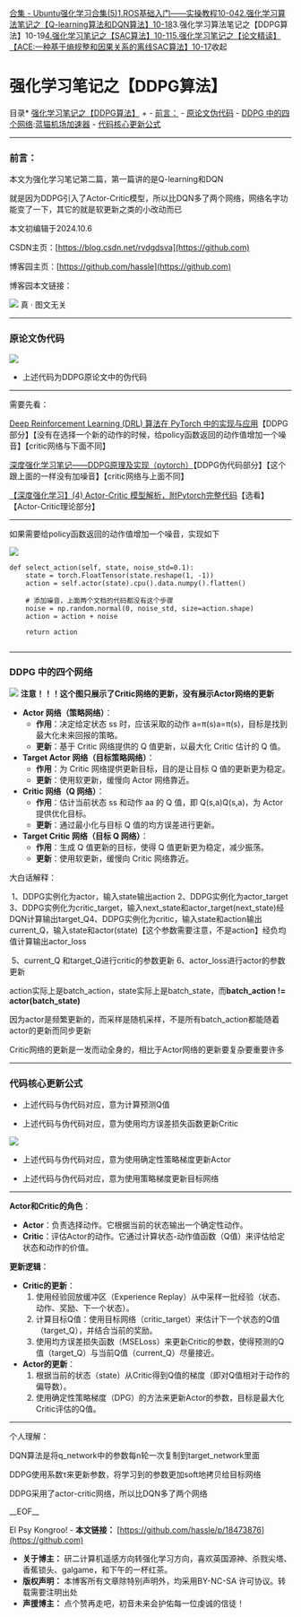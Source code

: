 [合集 \- Ubuntu强化学习合集(5\)](https://github.com)[1\.ROS基础入门——实操教程10\-04](https://github.com/hassle/p/18447212)[2\.强化学习算法笔记之【Q\-learning算法和DQN算法】10\-18](https://github.com/hassle/p/18473878)3\.强化学习算法笔记之【DDPG算法】10\-19[4\.强化学习笔记之【SAC算法】10\-11](https://github.com/hassle/p/18459320)[5\.强化学习笔记之【论文精读】【ACE:一种基于熵规整和因果关系的离线SAC算法】10\-17](https://github.com/hassle/p/18472441)收起
# 强化学习笔记之【DDPG算法】


目录* [强化学习笔记之【DDPG算法】](https://github.com)
	+ - [前言：](https://github.com)
		- [原论文伪代码](https://github.com)
		- [DDPG 中的四个网络](https://github.com):[蓝猫机场加速器](https://dahelaoshi.com)
		- [代码核心更新公式](https://github.com)



---


### 前言：


本文为强化学习笔记第二篇，第一篇讲的是Q\-learning和DQN


就是因为DDPG引入了Actor\-Critic模型，所以比DQN多了两个网络，网络名字功能变了一下，其它的就是软更新之类的小改动而已


本文初编辑于2024\.10\.6


CSDN主页：[https://blog.csdn.net/rvdgdsva](https://github.com)


博客园主页：[https://github.com/hassle](https://github.com)


博客园本文链接：


![](https://img2024.cnblogs.com/blog/3382553/202410/3382553-20241018111324199-720912544.jpg)
真 · 图文无关




---


### 原论文伪代码


![](https://img2024.cnblogs.com/blog/3382553/202410/3382553-20241018111324670-465692421.png)
* 上述代码为DDPG原论文中的伪代码




---


需要先看：


[Deep Reinforcement Learning (DRL) 算法在 PyTorch 中的实现与应用](https://github.com)【DDPG部分】【没有在选择一个新的动作的时候，给policy函数返回的动作值增加一个噪音】【critic网络与下面不同】


[深度强化学习笔记——DDPG原理及实现（pytorch）](https://github.com)【DDPG伪代码部分】【这个跟上面的一样没有加噪音】【critic网络与上面不同】


[【深度强化学习】(4\) Actor\-Critic 模型解析，附Pytorch完整代码](https://github.com)【选看】【Actor\-Critic理论部分】




---


如果需要给policy函数返回的动作值增加一个噪音，实现如下


![](https://img2024.cnblogs.com/blog/3382553/202410/3382553-20241018111325059-726698426.png)

```
def select_action(self, state, noise_std=0.1):
    state = torch.FloatTensor(state.reshape(1, -1))
    action = self.actor(state).cpu().data.numpy().flatten()
    
    # 添加噪音，上面两个文档的代码都没有这个步骤
    noise = np.random.normal(0, noise_std, size=action.shape)
    action = action + noise
    
    return action


```



---


### DDPG 中的四个网络


![](https://img2024.cnblogs.com/blog/3382553/202410/3382553-20241018111325416-62119828.png)
**注意！！！这个图只展示了Critic网络的更新，没有展示Actor网络的更新**


* **Actor 网络（策略网络）**：
	+ **作用**：决定给定状态 ss 时，应该采取的动作 a\=π(s)a\=π(s)，目标是找到最大化未来回报的策略。
	+ **更新**：基于 Critic 网络提供的 Q 值更新，以最大化 Critic 估计的 Q 值。
* **Target Actor 网络（目标策略网络）**：
	+ **作用**：为 Critic 网络提供更新目标，目的是让目标 Q 值的更新更为稳定。
	+ **更新**：使用软更新，缓慢向 Actor 网络靠近。
* **Critic 网络（Q 网络）**：
	+ **作用**：估计当前状态 ss 和动作 aa 的 Q 值，即 Q(s,a)Q(s,a)，为 Actor 提供优化目标。
	+ **更新**：通过最小化与目标 Q 值的均方误差进行更新。
* **Target Critic 网络（目标 Q 网络）**：
	+ **作用**：生成 Q 值更新的目标，使得 Q 值更新更为稳定，减少振荡。
	+ **更新**：使用软更新，缓慢向 Critic 网络靠近。


大白话解释：


​ 1、DDPG实例化为actor，输入state输出action
​ 2、DDPG实例化为actor\_target
​ 3、DDPG实例化为critic\_target，输入next\_state和actor\_target(next\_state)经DQN计算输出target\_Q
​ 4、DDPG实例化为critic，输入state和action输出current\_Q，输入state和actor(state)【这个参数需要注意，不是action】经负均值计算输出actor\_loss


​ 5、current\_Q 和target\_Q进行critic的参数更新
​ 6、actor\_loss进行actor的参数更新


action实际上是batch\_action，state实际上是batch\_state，而**batch\_action !\= actor(batch\_state)**


因为actor是频繁更新的，而采样是随机采样，不是所有batch\_action都能随着actor的更新而同步更新


Critic网络的更新是一发而动全身的，相比于Actor网络的更新要复杂要重要许多




---


### 代码核心更新公式



* 上述代码与伪代码对应，意为计算预测Q值



* 上述代码与伪代码对应，意为使用均方误差损失函数更新Critic



![](https://img2024.cnblogs.com/blog/3382553/202410/3382553-20241018111326881-946848917.png)
* 上述代码与伪代码对应，意为使用确定性策略梯度更新Actor



* 上述代码与伪代码对应，意为使用策略梯度更新目标网络




---


**Actor和Critic的角色**：


* **Actor**：负责选择动作。它根据当前的状态输出一个确定性动作。
* **Critic**：评估Actor的动作。它通过计算状态\-动作值函数（Q值）来评估给定状态和动作的价值。


**更新逻辑**：


* **Critic的更新**：
	1. 使用经验回放缓冲区（Experience Replay）从中采样一批经验（状态、动作、奖励、下一个状态）。
	2. 计算目标Q值：使用目标网络（critic\_target）来估计下一个状态的Q值（target\_Q），并结合当前的奖励。
	3. 使用均方误差损失函数（MSELoss）来更新Critic的参数，使得预测的Q值（target\_Q）与当前Q值（current\_Q）尽量接近。
* **Actor的更新**：
	1. 根据当前的状态（state）从Critic得到Q值的梯度（即对Q值相对于动作的偏导数）。
	2. 使用确定性策略梯度（DPG）的方法来更新Actor的参数，目标是最大化Critic评估的Q值。




---


个人理解：


DQN算法是将q\_network中的参数每n轮一次复制到target\_network里面


DDPG使用系数τ来更新参数，将学习到的参数更加soft地拷贝给目标网络


DDPG采用了actor\-critic网络，所以比DQN多了两个网络


 \_\_EOF\_\_

   El Psy Kongroo!  - **本文链接：** [https://github.com/hassle/p/18473876](https://github.com)
 - **关于博主：** 研二计算机遥感方向转强化学习方向，喜欢英国源神、杀戮尖塔、香蕉锁头、galgame，和下午的一杯红茶。
 - **版权声明：** 本博客所有文章除特别声明外，均采用BY\-NC\-SA 许可协议。转载需要注明出处
 - **声援博主：** 点个赞再走吧，初音未来会护佑每一位虔诚的信徒！
     
